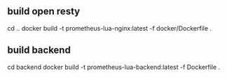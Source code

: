 ## build open resty
cd ..
docker build -t prometheus-lua-nginx:latest -f docker/Dockerfile .

## build backend
cd backend
docker build -t prometheus-lua-backend:latest -f Dockerfile .

